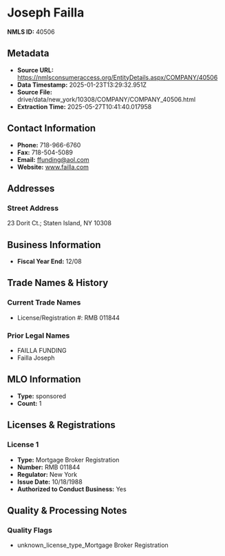 # Joseph Failla

**NMLS ID:** 40506

## Metadata
- **Source URL:** https://nmlsconsumeraccess.org/EntityDetails.aspx/COMPANY/40506
- **Data Timestamp:** 2025-01-23T13:29:32.951Z
- **Source File:** drive/data/new_york/10308/COMPANY/COMPANY_40506.html
- **Extraction Time:** 2025-05-27T10:41:40.017958

## Contact Information
- **Phone:** 718-966-6760
- **Fax:** 718-504-5089
- **Email:** ffunding@aol.com
- **Website:** www.failla.com

## Addresses
### Street Address
23 Dorit Ct.; Staten Island, NY 10308

## Business Information
- **Fiscal Year End:** 12/08

## Trade Names & History
### Current Trade Names
- License/Registration #: RMB 011844

### Prior Legal Names
- FAILLA FUNDING
- Failla Joseph

## MLO Information
- **Type:** sponsored
- **Count:** 1

## Licenses & Registrations

### License 1
- **Type:** Mortgage Broker Registration
- **Number:** RMB 011844
- **Regulator:** New York
- **Issue Date:** 10/18/1988
- **Authorized to Conduct Business:** Yes

## Quality & Processing Notes
### Quality Flags
- unknown_license_type_Mortgage Broker Registration
